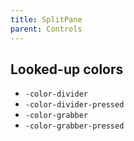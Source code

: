 ```yaml
---
title: SplitPane
parent: Controls
---
```


## Looked-up colors

- `-color-divider`
- `-color-divider-pressed`
- `-color-grabber`
- `-color-grabber-pressed`
